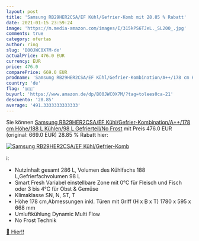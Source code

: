 ```yaml
---
layout: post
title: 'Samsung RB29HER2CSA/EF Kühl/Gefrier-Komb mit 28.85 % Rabatt'
date: 2021-01-15 23:59:24
image: 'https://m.media-amazon.com/images/I/315kPS6TJeL._SL200_.jpg'
comments: true
category: ofertas
author: ring
slug: 'B00JWC0X7M-de'
actualPrice: 476.0 EUR
currency: EUR
price: 476.0
comparePrice: 669.0 EUR
prodname: 'Samsung RB29HER2CSA/EF Kühl/Gefrier-Kombination/A++/178 cm Höhe/188 L Kühlen/98 L Gefrierteil/No Frost'
country: 'de'
flag: '🇩🇪'
buyurl: 'https://www.amazon.de/dp/B00JWC0X7M/?tag=tolees0ca-21'
descuento: '28.85'
average: '491.3333333333333'
---
```


Sie können [Samsung RB29HER2CSA/EF Kühl/Gefrier-Kombination/A++/178 cm Höhe/188 L Kühlen/98 L Gefrierteil/No Frost](https://www.amazon.de/dp/B00JWC0X7M/?tag=tolees0ca-21) mit Preis 476.0 EUR (original: 669.0 EUR) 28.85 % Rabatt hier:

[![Samsung RB29HER2CSA/EF Kühl/Gefrier-Komb](https://m.media-amazon.com/images/I/315kPS6TJeL._SL200_.jpg)](https://www.amazon.de/dp/B00JWC0X7M/?tag=tolees0ca-21)

ℹ️:

- Nutzinhalt gesamt 286 L, Volumen des Kühlfachs 188 L,Gefrierfachvolumen 98 L
- Smart Fresh Variabel einstellbare Zone mit 0°C für Fleisch und Fisch oder 3 bis 4°C für Obst & Gemüse
- Klimaklasse SN, N, ST, T
- Höhe 178 cm,Abmessungen inkl. Türen mit Griff (H x B x T) 1780 x 595 x 668 mm
- Umluftkühlung Dynamic Multi Flow
- No Frost Technik

[🛒 Hier!!](https://www.amazon.de/dp/B00JWC0X7M/?tag=tolees0ca-21)
